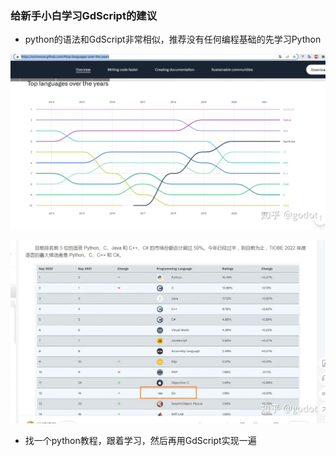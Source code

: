 ### 给新手小白学习GdScript的建议

- python的语法和GdScript非常相似，推荐没有任何编程基础的先学习Python

![img.png](image/5/img.png)

![img.png](image/5/img1.png)

- 找一个python教程，跟着学习，然后再用GdScript实现一遍